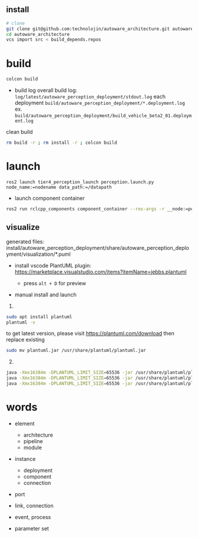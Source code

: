 


## install
```sh
# clone
git clone git@github.com:technolojin/autoware_architecture.git autoware_architecture/src
cd autoware_architecture
vcs import src < build_depends.repos 
```

# build
```sh
colcon build
```

* build log
overall build log: `log/latest/autoware_perception_deployment/stdout.log`
each deployment `build/autoware_perception_deployment/*.deployment.log`
ex. `build/autoware_perception_deployment/build_vehicle_beta2_01.deployment.log`



clean build
```sh
rm build -r ; rm install -r ; colcon build
```


# launch

```
ros2 launch tier4_perception_launch perception.launch.py node_name:=nodename data_path:=/datapath
```


* launch component container
```sh
ros2 run rclcpp_components component_container --ros-args -r __node:=pointcloud_container --log-level info
```

## visualize

generated files: install/autoware_perception_deployment/share/autoware_perception_deployment/visualization/*.puml

* install vscode PlantUML plugin: https://marketplace.visualstudio.com/items?itemName=jebbs.plantuml
  - press `alt + D` for preview

* manual install and launch
1. 
```sh
sudo apt install plantuml
plantuml -v
```
to get latest version, please visit https://plantuml.com/download
then replace existing 
```sh
sudo mv plantuml.jar /usr/share/plantuml/plantuml.jar
```
2. 
```sh
java -Xmx16384m -DPLANTUML_LIMIT_SIZE=65536 -jar /usr/share/plantuml/plantuml.jar -verbose -Playout=smetana -tpng 'install/autoware_perception_deployment/share/autoware_perception_deployment/exports/vehicle_beta2_01.deployment/visualization/vehicle_beta2_01.deployment_node_graph.puml'
java -Xmx16384m -DPLANTUML_LIMIT_SIZE=65536 -jar /usr/share/plantuml/plantuml.jar -verbose -Playout=smetana -tpng 'install/autoware_perception_deployment/share/autoware_perception_deployment/exports/vehicle_beta2_01.deployment/visualization/vehicle_beta2_01.deployment_logic_graph.puml'
java -Xmx16384m -DPLANTUML_LIMIT_SIZE=65536 -jar /usr/share/plantuml/plantuml.jar -verbose -Playout=smetana -tpng 'install/autoware_perception_deployment/share/autoware_perception_deployment/exports/vehicle_beta2_01.deployment/visualization/vehicle_beta2_01.deployment_sequence_graph.puml'
```




# words

* element
  * architecture
  * pipeline
  * module

* instance
  * deployment
  * component
  * connection

* port
* link, connection
* event, process
* parameter set

